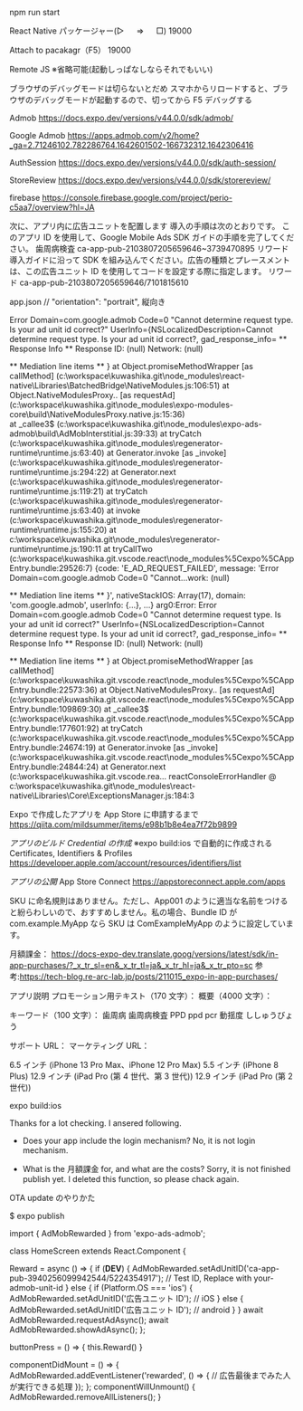 npm run start

React Native パッケージャー(▷ 　 ⇒ 　 □)
19000

Attach to pacakagr（F5）
19000

Remote JS
※省略可能(起動しっぱなしならそれでもいい)

ブラウザのデバッグモードは切らないとだめ
スマホからリロードすると、ブラウザのデバッグモードが起動するので、切ってから F5 デバッグする

Admob
https://docs.expo.dev/versions/v44.0.0/sdk/admob/

Google Admob
https://apps.admob.com/v2/home?_ga=2.71246102.782286764.1642601502-166732312.1642306416

AuthSession
https://docs.expo.dev/versions/v44.0.0/sdk/auth-session/

StoreReview
https://docs.expo.dev/versions/v44.0.0/sdk/storereview/

firebase
https://console.firebase.google.com/project/perio-c5aa7/overview?hl=JA

次に、アプリ内に広告ユニットを配置します
導入の手順は次のとおりです。
このアプリ ID を使用して、Google Mobile Ads SDK ガイドの手順を完了してください。
歯周病検査 ca-app-pub-2103807205659646~3739470895
リワード導入ガイドに沿って SDK を組み込んでください。広告の種類とプレースメントは、この広告ユニット ID を使用してコードを設定する際に指定します。
リワード ca-app-pub-2103807205659646/7101815610

app.json
// "orientation": "portrait", 縦向き

Error Domain=com.google.admob Code=0 "Cannot determine request type. Is your ad unit id correct?" UserInfo={NSLocalizedDescription=Cannot determine request type. Is your ad unit id correct?, gad_response_info= ** Response Info **
Response ID: (null)
Network: (null)

** Mediation line items **
}
at Object.promiseMethodWrapper [as callMethod] (c:\workspace\kuwashika.git\node_modules\react-native\Libraries\BatchedBridge\NativeModules.js:106:51)
at Object.NativeModulesProxy.<computed>.<computed> [as requestAd] (c:\workspace\kuwashika.git\node_modules\expo-modules-core\build\NativeModulesProxy.native.js:15:36)  
at \_callee3$ (c:\workspace\kuwashika.git\node_modules\expo-ads-admob\build\AdMobInterstitial.js:39:33)
at tryCatch (c:\workspace\kuwashika.git\node_modules\regenerator-runtime\runtime.js:63:40)
at Generator.invoke [as _invoke] (c:\workspace\kuwashika.git\node_modules\regenerator-runtime\runtime.js:294:22)
at Generator.next (c:\workspace\kuwashika.git\node_modules\regenerator-runtime\runtime.js:119:21)
at tryCatch (c:\workspace\kuwashika.git\node_modules\regenerator-runtime\runtime.js:63:40)
at invoke (c:\workspace\kuwashika.git\node_modules\regenerator-runtime\runtime.js:155:20)
at c:\workspace\kuwashika.git\node_modules\regenerator-runtime\runtime.js:190:11
at tryCallTwo (c:\workspace\kuwashika.git\.vscode\.react\node_modules%5Cexpo%5CAppEntry.bundle:29526:7) {code: 'E_AD_REQUEST_FAILED', message: 'Error Domain=com.google.admob Code=0 "Cannot…work: (null)

** Mediation line items **
}', nativeStackIOS: Array(17), domain: 'com.google.admob', userInfo: {…}, …}
arg0:Error: Error Domain=com.google.admob Code=0 "Cannot determine request type. Is your ad unit id correct?" UserInfo={NSLocalizedDescription=Cannot determine request type. Is your ad unit id correct?, gad_response_info= ** Response Info **
Response ID: (null)
Network: (null)

** Mediation line items **
}
at Object.promiseMethodWrapper [as callMethod] (c:\workspace\kuwashika.git\.vscode\.react\node_modules%5Cexpo%5CAppEntry.bundle:22573:36)
at Object.NativeModulesProxy.<computed>.<computed> [as requestAd] (c:\workspace\kuwashika.git\.vscode\.react\node_modules%5Cexpo%5CAppEntry.bundle:109869:30)
at \_callee3$ (c:\workspace\kuwashika.git\.vscode\.react\node_modules%5Cexpo%5CAppEntry.bundle:177601:92)
at tryCatch (c:\workspace\kuwashika.git\.vscode\.react\node_modules%5Cexpo%5CAppEntry.bundle:24674:19)
at Generator.invoke [as _invoke] (c:\workspace\kuwashika.git\.vscode\.react\node_modules%5Cexpo%5CAppEntry.bundle:24844:24)
at Generator.next (c:\workspace\kuwashika.git\.vscode\.rea...
reactConsoleErrorHandler @ c:\workspace\kuwashika.git\node_modules\react-native\Libraries\Core\ExceptionsManager.js:184:3

Expo で作成したアプリを App Store に申請するまで
https://qiita.com/mildsummer/items/e98b1b8e4ea7f72b9899

_アプリのビルド Credential の作成_
※expo build:ios で自動的に作成される
Certificates, Identifiers & Profiles
https://developer.apple.com/account/resources/identifiers/list

_アプリの公開_
App Store Connect
https://appstoreconnect.apple.com/apps

SKU に命名規則はありません。ただし、App001 のように適当な名前をつけると紛らわしいので、おすすめしません。私の場合、Bundle ID が com.example.MyApp なら SKU は ComExampleMyApp のように設定しています。

月額課金：
https://docs-expo-dev.translate.goog/versions/latest/sdk/in-app-purchases/?_x_tr_sl=en&_x_tr_tl=ja&_x_tr_hl=ja&_x_tr_pto=sc
参考:https://tech-blog.re-arc-lab.jp/posts/211015_expo-in-app-purchases/

アプリ説明
プロモーション用テキスト（170 文字）：
概要（4000 文字）：

キーワード（100 文字）：
歯周病 歯周病検査 PPD ppd pcr 動揺度 ししゅうびょう

サポート URL：
マーケティング URL：

6.5 インチ (iPhone 13 Pro Max、iPhone 12 Pro Max)
5.5 インチ (iPhone 8 Plus)
12.9 インチ (iPad Pro (第 4 世代、第 3 世代))
12.9 インチ (iPad Pro (第 2 世代))

expo build:ios

Thanks for a lot checking.
I ansered following.

- Does your app include the login mechanism?
  No, it is not login mechanism.

- What is the 月額課金 for, and what are the costs?
  Sorry, it is not finished publish yet.
  I deleted this function, so please chack again.

OTA update のやりかた

$ expo publish

import { AdMobRewarded } from 'expo-ads-admob';

class HomeScreen extends React.Component {

Reward = async () => {
if (**DEV**) {
AdMobRewarded.setAdUnitID('ca-app-pub-3940256099942544/5224354917'); // Test ID, Replace with your-admob-unit-id
} else {
if (Platform.OS === 'ios') {
AdMobRewarded.setAdUnitID('広告ユニット ID'); // iOS
} else {
AdMobRewarded.setAdUnitID('広告ユニット ID'); // android
}
}
await AdMobRewarded.requestAdAsync();
await AdMobRewarded.showAdAsync();
};

buttonPress = () => {
this.Reward()
}

componentDidMount = () => {
AdMobRewarded.addEventListener('rewarded', () => {
// 広告最後までみた人が実行できる処理
});
};
componentWillUnmount() {
AdMobRewarded.removeAllListeners();
}
